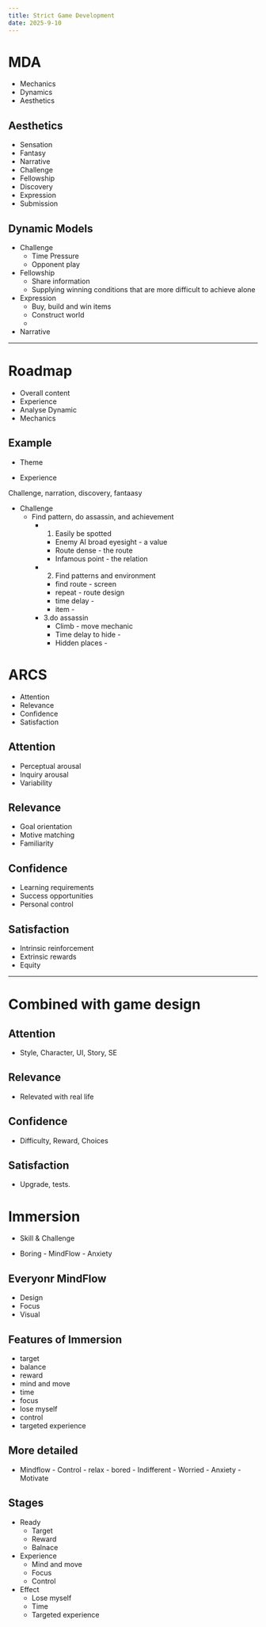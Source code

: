 ```yaml
---
title: Strict Game Development
date: 2025-9-10 
---
```


# MDA

- Mechanics
- Dynamics
- Aesthetics

## Aesthetics 

- Sensation 
- Fantasy
- Narrative
- Challenge 
- Fellowship
- Discovery 
- Expression 
- Submission 

## Dynamic Models 

- Challenge
  - Time Pressure 
  - Opponent play  
- Fellowship
  - Share information 
  - Supplying winning conditions that are more difficult to achieve alone 
- Expression
  - Buy, build and win items
  - Construct world 
  - 
- Narrative 

---

# Roadmap 

- Overall content 
- Experience 
- Analyse Dynamic 
- Mechanics

## Example 

- Theme

- Experience 

Challenge, narration, discovery, fantaasy 

- Challenge 
  - Find pattern, do assassin, and achievement 
    - 1. Easily be spotted
      - Enemy AI broad eyesight - a value 
      - Route dense  - the route 
      - Infamous point - the relation
    - 2. Find patterns and environment 
      - find route - screen 
      - repeat - route design 
      - time delay - 
      - item - 
    - 3.do assassin 
      - Climb - move mechanic 
      - Time delay to hide - 
      - Hidden places - 

# ARCS

- Attention
- Relevance
- Confidence 
- Satisfaction

## Attention 

- Perceptual arousal
- Inquiry arousal 
- Variability 

## Relevance 

- Goal orientation 
- Motive matching 
- Familiarity

## Confidence 

- Learning requirements 
- Success opportunities 
- Personal control 

## Satisfaction 

- Intrinsic reinforcement 
- Extrinsic rewards 
- Equity

---

# Combined with game design 

## Attention 

- Style, Character, UI, Story, SE 

## Relevance

- Relevated with real life

## Confidence

- Difficulty, Reward, Choices 

## Satisfaction

- Upgrade, tests.

# Immersion 

- Skill & Challenge 

- Boring - MindFlow - Anxiety 

## Everyonr MindFlow 

- Design 
- Focus 
- Visual

## Features of Immersion 

- target
- balance 
- reward 
- mind and move 
- time 
- focus 
- lose myself 
- control 
- targeted experience

## More detailed 

- Mindflow - Control - relax - bored - Indifferent - Worried - Anxiety - Motivate

## Stages 

- Ready 
  - Target 
  - Reward 
  - Balnace 
- Experience
  - Mind and move 
  - Focus 
  - Control 
- Effect 
  - Lose myself 
  - Time 
  - Targeted experience





